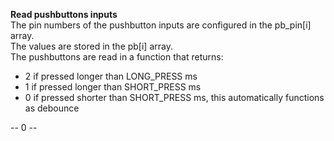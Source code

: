 **Read pushbuttons inputs**  
The pin numbers of the pushbutton inputs are configured in the pb_pin[i] array.  
The values are stored in the pb[i] array.  
The pushbuttons are read in a function that returns:
- 2 if pressed longer than LONG_PRESS ms
- 1 if pressed longer than SHORT_PRESS ms
- 0 if pressed shorter than SHORT_PRESS ms, this automatically functions as debounce

-- 0 --

